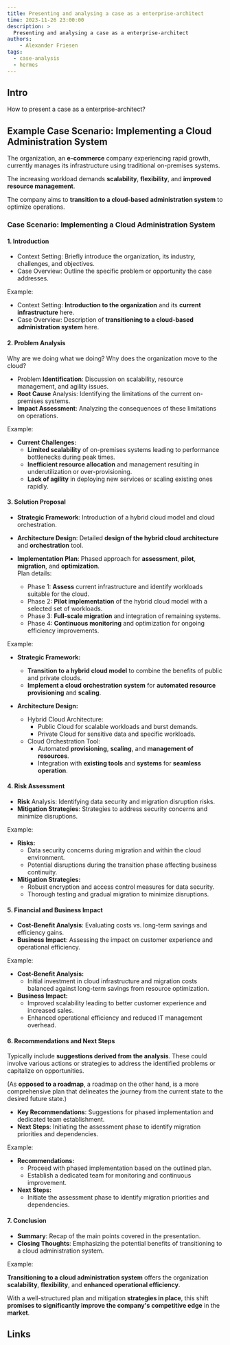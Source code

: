 ```yaml
---
title: Presenting and analysing a case as a enterprise-architect
time: 2023-11-26 23:00:00
description: >
  Presenting and analysing a case as a enterprise-architect
authors:
    - Alexander Friesen
tags:
  - case-analysis
  - hermes
---
```


## Intro

How to present a case as a enterprise-architect?


## Example Case Scenario: Implementing a Cloud Administration System

The organization, an **e-commerce** company experiencing rapid growth, currently manages its infrastructure using traditional on-premises systems. 

The increasing workload demands **scalability**, **flexibility**, and **improved resource management**. 

The company aims to **transition to a cloud-based administration system** to optimize operations.



### Case Scenario: Implementing a Cloud Administration System

#### 1. **Introduction**

   - Context Setting: Briefly introduce the organization, its industry, challenges, and objectives.
   - Case Overview: Outline the specific problem or opportunity the case addresses.

Example:

   - Context Setting: **Introduction to the organization** and its **current infrastructure** here.
   - Case Overview: Description of **transitioning to a cloud-based** **administration system** here.



#### 2. **Problem Analysis**

Why are we doing what we doing? Why does the organization move to the cloud?

   - Problem **Identification**: Discussion on scalability, resource management, and agility issues.
   - **Root Cause** Analysis: Identifying the limitations of the current on-premises systems.
   - **Impact Assessment**: Analyzing the consequences of these limitations on operations.


Example:

- **Current Challenges:** 
    - **Limited scalability** of on-premises systems leading to performance bottlenecks during peak times.
    - **Inefficient resource allocation** and management resulting in underutilization or over-provisioning.
    - **Lack of agility** in deploying new services or scaling existing ones rapidly.


#### 3. **Solution Proposal**

   - **Strategic Framework**: Introduction of a hybrid cloud model and cloud orchestration.
   - **Architecture Design**: Detailed **design of the hybrid cloud** **architecture** and **orchestration** tool.
   - **Implementation Plan**: Phased approach for **assessment**, **pilot**, **migration**, and **optimization**. <br> Plan details:

       - Phase 1: **Assess** current infrastructure and identify workloads suitable for the cloud.
       - Phase 2: **Pilot implementation** of the hybrid cloud model with a selected set of workloads.
       - Phase 3: **Full-scale migration** and integration of remaining systems.
       - Phase 4: **Continuous monitoring** and optimization for ongoing efficiency improvements.


Example:


- **Strategic Framework:**
    - **Transition to a hybrid cloud model** to combine the benefits of public and private clouds.
    - **Implement a cloud orchestration system** for **automated resource provisioning** and **scaling**.

- **Architecture Design:**
    - Hybrid Cloud Architecture:
        - Public Cloud for scalable workloads and burst demands.
        - Private Cloud for sensitive data and specific workloads.
    - Cloud Orchestration Tool:
        - Automated **provisioning**, **scaling**, and **management of resources**.
        - Integration with **existing tools** and **systems** for **seamless operation**.




#### 4. **Risk Assessment**


   - **Risk** Analysis: Identifying data security and migration disruption risks.
   - **Mitigation Strategies**: Strategies to address security concerns and minimize disruptions.


Example:

- **Risks:**
    - Data security concerns during migration and within the cloud environment.
    - Potential disruptions during the transition phase affecting business continuity.
- **Mitigation Strategies:**
    - Robust encryption and access control measures for data security.
    - Thorough testing and gradual migration to minimize disruptions.



#### 5. **Financial and Business Impact**

   - **Cost-Benefit Analysis**: Evaluating costs vs. long-term savings and efficiency gains.
   - **Business Impact**: Assessing the impact on customer experience and operational efficiency.


Example:

- **Cost-Benefit Analysis:**
    - Initial investment in cloud infrastructure and migration costs balanced against long-term savings from resource optimization.
- **Business Impact:**
    - Improved scalability leading to better customer experience and increased sales.
    - Enhanced operational efficiency and reduced IT management overhead.


#### 6. **Recommendations and Next Steps**


Typically include **suggestions derived from the analysis**. These could involve various actions or strategies to address the identified problems or capitalize on opportunities. 

(As **opposed to a roadmap**, a roadmap on the other hand, is a more comprehensive plan that delineates the journey from the current state to the desired future state.)

   - **Key Recommendations**: Suggestions for phased implementation and dedicated team establishment.
   - **Next Steps**: Initiating the assessment phase to identify migration priorities and dependencies.


Example:


- **Recommendations:**
    - Proceed with phased implementation based on the outlined plan.
    - Establish a dedicated team for monitoring and continuous improvement.
- **Next Steps:**
    - Initiate the assessment phase to identify migration priorities and dependencies.


#### 7. **Conclusion**



   - **Summary**: Recap of the main points covered in the presentation.
   - **Closing Thoughts**: Emphasizing the potential benefits of transitioning to a cloud administration system.



Example:

**Transitioning to a cloud administration system** offers the organization **scalability**, **flexibility**, and **enhanced operational efficiency**. 

With a well-structured plan and mitigation **strategies in place**, this shift **promises to significantly improve the company's competitive edge** in the **market**.


## Links
